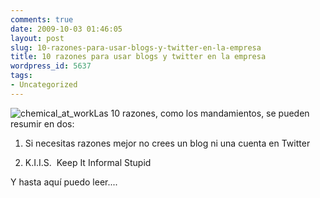 ```yaml
---
comments: true
date: 2009-10-03 01:46:05
layout: post
slug: 10-razones-para-usar-blogs-y-twitter-en-la-empresa
title: 10 razones para usar blogs y twitter en la empresa
wordpress_id: 5637
tags:
- Uncategorized
---
```


![chemical_at_work](http://blog.alvareznavarro.es/wp-content/uploads/2009/10/chemical_at_work.jpg?w=150)Las 10 razones, como los mandamientos, se pueden resumir en dos:



	
  1. Si necesitas razones mejor no crees un blog ni una cuenta en Twitter

	
  2. K.I.I.S.  Keep It Informal Stupid


Y hasta aquí puedo leer....
